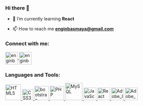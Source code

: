 ### Hi there 👋

- 🌱 I’m currently learning **React**

- 📫 How to reach me **enginbasmaya@gmail.com**

<h3 align="left">Connect with me:</h3>
<p align="left">
    <a href="https://instagram.com/enginbasmaya" target="blank">
        <img align="center" src="https://enginbasmaya.com.tr/git/Instagram.svg" alt="enginbasmaya" width="40" />
    </a>
    <a href="https://linkedin.com/in/engin-ba%C5%9Fmaya-86a38b190/" target="blank">
        <img align="center" src="https://enginbasmaya.com.tr/git/LinkedIn.svg" alt="enginbasmaya" width="40" />
    </a>
</p>

<h3 align="left">Languages and Tools:</h3>
<a href="https://www.w3.org/html/" target="_blank" rel="noreferrer">
    <img src="https://enginbasmaya.com.tr/git/HTML5.svg" alt="HTML5" width="50"/>
</a>
<a href="https://www.w3.org/Style/CSS/" target="_blank" rel="noreferrer">
    <img src="https://enginbasmaya.com.tr/git/CSS3.svg" alt="CSS3" width="35"/>
</a>
<a href="https://getbootstrap.com" target="_blank" rel="noreferrer">
    <img src="https://enginbasmaya.com.tr/git/Bootstrap.svg" alt="bootstrap" width="45"/>
</a>
<a href="https://www.php.net/" target="_blank" rel="noreferrer">
    <img src="https://enginbasmaya.com.tr/git/PHP.svg" alt="PHP" width="45"/>
</a>
<a href="https://www.mysql.com/" target="_blank" rel="noreferrer">
    <img src="https://enginbasmaya.com.tr/git/MySQL.svg" alt="MySQL" width="55"/>
</a>
<a href="https://www.javascript.com/" target="_blank" rel="noreferrer">
    <img src="https://enginbasmaya.com.tr/git/JavaScript.svg" alt="JavaScript" width="40"/>
</a>
<a href="https://reactjs.org/" target="_blank" rel="noreferrer">
    <img src="https://enginbasmaya.com.tr/git/React.svg" alt="React" width="40"/>
</a>
<a href="https://www.adobe.com/products/illustrator.html" target="_blank" rel="noreferrer">
    <img src="https://enginbasmaya.com.tr/git/Adobe_Illustrator_CC.svg" alt="Adobe_Illustrator_CC" width="40"/>
</a>
<a href="https://www.adobe.com/products/photoshop.html" target="_blank" rel="noreferrer">
    <img src="https://enginbasmaya.com.tr/git/Adobe_Photoshop_CC.svg" alt="Adobe_Photoshop_CC" width="40"/>
</a>
